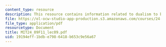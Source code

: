 ```yaml
---
content_type: resource
description: This resource contains information related to dualism to behaviorism.
file: https://ol-ocw-studio-app-production.s3.amazonaws.com/courses/24-09-minds-and-machines-fall-2011/19194eff1bdbe7986418b653c9e56a67_MIT24_09F11_lec09.pdf
file_type: application/pdf
resourcetype: Document
title: MIT24_09F11_lec09.pdf
uid: 19194eff-1bdb-e798-6418-b653c9e56a67
---
```

